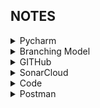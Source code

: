 ## NOTES


<details>
<Summary> Pycharm </Summary> 

- create new project
- create `/docs, /test, /reports` folders
- create `/<module-name>` folder
- in `<module-name>` folder create
  - __init__.py (can be empty initially)
  - main.py
  - in main.py reference <module-name>.main:app:
       ``` uvicorn.run("trade-assistant.main:app", host="127.0.0.1", port=8000)    ```
  - in `test_main.py` import main: `from <module-name>.main.py import app`
  - in terminal check it works `python -m trade-assistant.main`
    - check openAPI interface is working `http://127.0.0.1:8000/docs`
    - use postman to test (fastAPI expects data in the request body not in the URL, so postman used to send JSON string in the request)
  - check the unit tests work `python -m pytest --cov=trade_assistant --cov-report=xml --junitxml=reports/xunit-result.xml`
  - Add to GITHub
    - Menu: VCS  -> Enable Version Control Integration. Choose Git as the Version Control System and click OK
    - 

pen_spark


</details>

<details>
<Summary> Branching Model </Summary> 

- use GitFlow
- 

</details>


<details>
<Summary> GITHub </Summary> 

- setup repo with `master` branch
- make it 'public` so SonarCube can connect to it
- create `develop` branch
-
</details>



<details>
<Summary> SonarCloud </Summary> 

- generate token from Sonarcloud account
  - `My Account -> Security -> Generate Token`
  - Provide a name: `github-actions-token`
  - copy token
- add token to GitHub 
  - `Settings -> Secrets and Variables -> Repository Secrets -> New Repository Secret`
  - Name the secret SONAR_TOKEN and paste the token value from SonarCloud.
- 



</details>

<details>
<Summary> Code </Summary> 

- aaa
- bbb

</details>

<details>
<Summary> Postman </Summary> 

- download desktop version (so it can getto localhost easily)
  - post a URL 'http://127.0.0.1:8000/calculate`
  - under 'Body' select JSON and paste in:
    - `{
  "num1": 2,
  "num2": 5,
  "operation": "multiply"
}`

</details>
